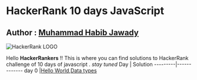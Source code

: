 # HackerRank 10 days JavaScript
## Author : [Muhammad Habib Jawady](https://www.facebook.com/hbibz2018)

![HackerRank LOGO](http://www.jeremykruer.com/content/images/2016/11/HackerRankLogo.jpg)

Hello **HackerRankers** !!
This is where you can find solutions to HackerRank challenge of 10 days of javascript .
_stay tuned_
Day | Solution
---------|-------------
day 0    |[Hello World](https://github.com/hbibz-journey/hackerrank-10-days-js/blob/master/day0-helloWorld.js),[Data types](https://github.com/hbibz-journey/hackerrank-10-days-js/blob/master/day0-dataTypes.js)
